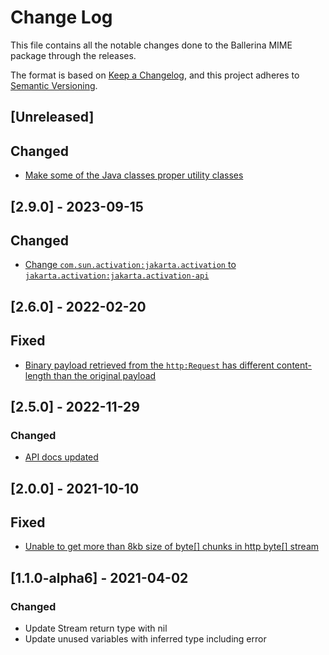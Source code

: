 # Change Log
This file contains all the notable changes done to the Ballerina MIME package through the releases.

The format is based on [Keep a Changelog](https://keepachangelog.com/en/1.0.0/), and this project adheres to 
[Semantic Versioning](https://semver.org/spec/v2.0.0.html).

## [Unreleased]

## Changed
- [Make some of the Java classes proper utility classes](https://github.com/ballerina-platform/ballerina-standard-library/issues/4940)

## [2.9.0] - 2023-09-15

## Changed
- [Change `com.sun.activation:jakarta.activation` to `jakarta.activation:jakarta.activation-api`](https://github.com/ballerina-platform/ballerina-standard-library/issues/4789)

## [2.6.0] - 2022-02-20

## Fixed
- [Binary payload retrieved from the `http:Request` has different content-length than the original payload](https://github.com/ballerina-platform/ballerina-standard-library/issues/3662)

## [2.5.0] - 2022-11-29

### Changed
- [API docs updated](https://github.com/ballerina-platform/ballerina-standard-library/issues/3463)

## [2.0.0] - 2021-10-10

## Fixed
- [Unable to get more than 8kb size of byte[] chunks in http byte[] stream](https://github.com/ballerina-platform/ballerina-standard-library/issues/2002)

## [1.1.0-alpha6] - 2021-04-02

### Changed
 - Update Stream return type with nil
 - Update unused variables with inferred type including error
 
